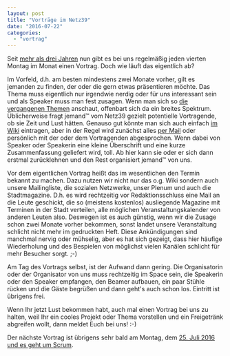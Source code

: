 ```yaml
---
layout: post
title: "Vorträge im Netz39"
date: "2016-07-22"
categories: 
  - "vortrag"
---
```


Seit [mehr als drei Jahren](http://www.netz39.de/2016/drei-jahre-vortragsreihe/) nun gibt es bei uns regelmäßig jeden vierten Montag im Monat einen Vortrag. Doch wie läuft das eigentlich ab?

Im Vorfeld, d.h. am besten mindestens zwei Monate vorher, gilt es jemanden zu finden, der oder die gern etwas präsentieren möchte. Das Thema muss eigentlich nur irgendwie nerdig oder für uns interessant sein und als Speaker muss man fest zusagen. Wenn man sich so [die vergangenen Themen](http://www.netz39.de/events/vortraege/) anschaut, offenbart sich da ein breites Spektrum. Üblicherweise fragt jemand™ vom Netz39 gezielt potentielle Vortragende, ob sie Zeit und Lust hätten. Genauso gut könnte man sich auch einfach [im Wiki](http://www.netz39.de/wiki/talks:2016) eintragen, aber in der Regel wird zunächst alles [per Mail](mailto:alex@netz39.de) oder persönlich mit der oder dem Vortragenden abgesprochen. Wenn dabei von Speaker oder Speakerin eine kleine Überschrift und eine kurze Zusammenfassung geliefert wird, toll. Ab hier kann sie oder er sich dann erstmal zurücklehnen und den Rest organisiert jemand™ von uns.

Vor dem eigentlichen Vortrag heißt das im wesentlichen den Termin bekannt zu machen. Dazu nutzen wir nicht nur das o.g. Wiki sondern auch unsere Mailingliste, die sozialen Netzwerke, unser Plenum und auch die Stadtmagazine. D.h. es wird rechtzeitig vor Redaktionsschluss eine Mail an die Leute geschickt, die so (meistens kostenlos) ausliegende Magazine mit Terminen in der Stadt verteilen, alle möglichen Veranstaltungskalender von anderen Leuten also. Deswegen ist es auch günstig, wenn wir die Zusage schon zwei Monate vorher bekommen, sonst landet unsere Veranstaltung schlicht nicht mehr im gedruckten Heft. Diese Ankündigungen sind manchmal nervig oder mühselig, aber es hat sich gezeigt, dass hier häufige Wiederholung und des Bespielen von möglichst vielen Kanälen schlicht für mehr Besucher sorgt. ;-)

Am Tag des Vortrags selbst, ist der Aufwand dann gering. Die Organisatorin oder der Organisator von uns muss rechtzeitig im Space sein, die Speakerin oder den Speaker empfangen, den Beamer aufbauen, ein paar Stühle rücken und die Gäste begrüßen und dann geht's auch schon los. Eintritt ist übrigens frei.

Wenn Ihr jetzt Lust bekommen habt, auch mal einen Vortrag bei uns zu halten, weil Ihr ein cooles Projekt oder Thema vorstellen und ein Freigetränk abgreifen wollt, dann meldet Euch bei uns! :-)

Der nächste Vortrag ist übrigens sehr bald am Montag, dem [25\. Juli 2016 und es geht um Scrum](http://www.netz39.de/events/event/techtalk-scrum/).
